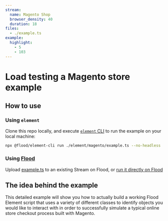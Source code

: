 ```yaml
---
stream:
  name: Magento Shop
  browser_density: 40
  duration: 18
files:
  - ./example.ts
example:
  highlight:
    - 5
    - 103
---
```


# Load testing a Magento store example

## How to use

### Using `element`

Clone this repo locally, and execute [`element` CLI][Element] to run the example on your local machine:

```bash
npx @flood/element-cli run ./element/magento/example.ts --no-headless
```

### Using [Flood](https://flood.io)

Upload [example.ts](./example.ts) to an existing Stream on Flood, or [run it directly on Flood](https://app.flood.io/launch/github/flood-io/load-testing-playground/element/magento)

## The idea behind the example

This detailed example will show you how to actually build a working Flood Element script that uses a variety of different classes to identify objects you would like to interact with in order to successfully simulate a typical online store checkout process built with Magento.

[Element]: (https://github.com/flood-io/element)
